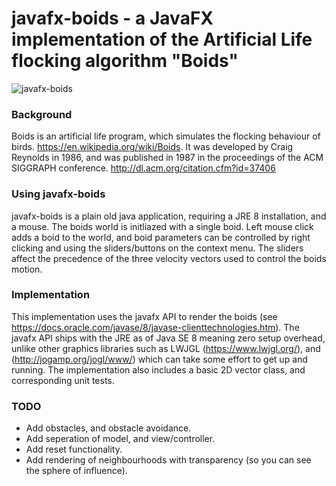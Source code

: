 # javafx-boids - a JavaFX implementation of the Artificial Life flocking algorithm "Boids"

![javafx-boids](https://github.com/tofti/javafx-boids/blob/master/examples/Example1.png "javafx-boids")


### Background
Boids is an artificial life program, which simulates the flocking behaviour of birds. https://en.wikipedia.org/wiki/Boids. It was developed by Craig Reynolds in 1986, and was published in 1987 in the proceedings of the ACM SIGGRAPH conference. http://dl.acm.org/citation.cfm?id=37406

### Using javafx-boids
javafx-boids is a plain old java application, requiring a JRE 8 installation, and a mouse. The boids world is initliazed with a single boid. Left mouse click adds a boid to the world, and boid parameters can be controlled by right clicking and using the sliders/buttons on the context menu. The sliders affect the precedence of the three velocity vectors used to control the boids motion.

### Implementation
This implementation uses the javafx API to render the boids (see https://docs.oracle.com/javase/8/javase-clienttechnologies.htm). The javafx API ships with the JRE as of Java SE 8 meaning zero setup overhead, unlike other graphics libraries such as LWJGL (https://www.lwjgl.org/), and (http://jogamp.org/jogl/www/) which can take some effort to get up and running. The implementation also includes a basic 2D vector class, and corresponding unit tests.

### TODO
- Add obstacles, and obstacle avoidance.
- Add seperation of model, and view/controller.
- Add reset functionality.
- Add rendering of neighbourhoods with transparency (so you can see the sphere of influence).
